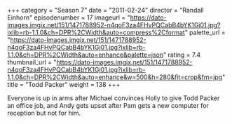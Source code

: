 +++
category = "Season 7"
date = "2011-02-24"
director = "Randall Einhorn"
episodenumber = 17
imageurl = "https://dato-images.imgix.net/151/1471788952-n4qoF3za4FHvPQCabB4bYK1Gj01.jpg?ixlib=rb-1.1.0&ch=DPR%2CWidth&auto=compress%2Cformat"
palette_url = "https://dato-images.imgix.net/151/1471788952-n4qoF3za4FHvPQCabB4bYK1Gj01.jpg?ixlib=rb-1.1.0&ch=DPR%2CWidth&auto=enhance&palette=json"
rating = 7.4
thumbnail_url = "https://dato-images.imgix.net/151/1471788952-n4qoF3za4FHvPQCabB4bYK1Gj01.jpg?ixlib=rb-1.1.0&ch=DPR%2CWidth&auto=enhance&w=500&h=280&fit=crop&fm=jpg"
title = "Todd Packer"
weight = 138
+++

Everyone is up in arms after Michael convinces Holly to give Todd Packer an office job, and Andy gets upset after Pam gets a new computer for reception but not for him.